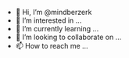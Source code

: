 - 👋 Hi, I’m @mindberzerk
- 👀 I’m interested in ...
- 🌱 I’m currently learning ...
- 💞️ I’m looking to collaborate on ...
- 📫 How to reach me ...

<!---
mindberzerk/mindberzerk is a ✨ special ✨ repository because its `README.md` (this file) appears on your GitHub profile.
You can click the Preview link to take a look at your changes.
--->
